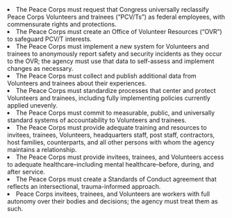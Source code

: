 <li>The Peace Corps must request that Congress universally reclassify Peace Corps Volunteers and trainees (“PCV/Ts”) as federal employees, with commensurate rights and protections.</li>
<li>The Peace Corps must create an Office of Volunteer Resources (“OVR”) to safeguard PCV/T interests.</li>
<li>The Peace Corps must implement a new system for Volunteers and trainees to anonymously report safety and security incidents as they occur to the OVR; the agency must use that data to self-assess and implement changes as necessary.</li>
<li>The Peace Corps must collect and publish additional data from Volunteers and trainees about their experiences. </li>
<li>The Peace Corps must standardize processes that center and protect Volunteers and trainees, including fully implementing policies currently applied unevenly.</li>
<li>The Peace Corps must commit to measurable, public, and universally standard systems of accountability to Volunteers and trainees.</li>
<li>The Peace Corps must provide adequate training and resources to invitees, trainees, Volunteers, headquarters staff, post staff, contractors, host families, counterparts, and all other persons with whom the agency maintains a relationship.</li>
<li>The Peace Corps must provide invitees, trainees, and Volunteers access to adequate healthcare–including mental healthcare–before, during, and after service.</li>
<li>The Peace Corps must create a Standards of Conduct agreement that reflects an intersectional, trauma-informed approach.</li>
<li>Peace Corps invitees, trainees, and Volunteers are workers with full autonomy over their bodies and decisions; the agency must treat them as such.</li>